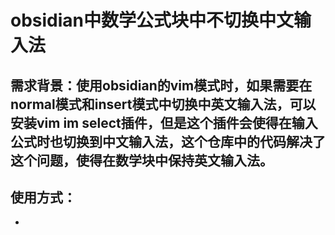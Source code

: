 # obsidian中数学公式块中不切换中文输入法
## 需求背景：使用obsidian的vim模式时，如果需要在normal模式和insert模式中切换中英文输入法，可以安装vim im select插件，但是这个插件会使得在输入公式时也切换到中文输入法，这个仓库中的代码解决了这个问题，使得在数学块中保持英文输入法。
## 使用方式：
- 
